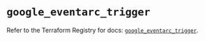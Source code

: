 # `google_eventarc_trigger`

Refer to the Terraform Registry for docs: [`google_eventarc_trigger`](https://registry.terraform.io/providers/hashicorp/google-beta/6.4.0/docs/resources/google_eventarc_trigger).
